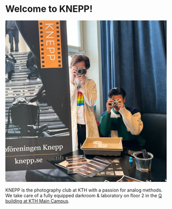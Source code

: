 # Welcome to KNEPP!

![KNEPP members at the THS Union Day](.gitbook/assets/union.jpg)

KNEPP is the photography club at KTH with a passion for analog methods. We take care of a fully equipped darkroom & laboratory on floor 2 in the [Q building at KTH Main Campus](https://www.google.com/maps/place/Malvinas+V%C3%A4g+4,+114+28+Stockholm/@59.3501665,18.0647645,17z/data=!3m1!4b1!4m5!3m4!1s0x465f9d6b2e04a231:0x50419256350f01a1!8m2!3d59.3501665!4d18.0669532).
